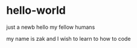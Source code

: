 # hello-world
just a newb
 hello my fellow humans
 
 my name is zak and I wish to learn to how to code 
